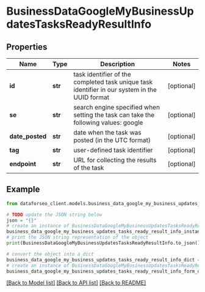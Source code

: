 # BusinessDataGoogleMyBusinessUpdatesTasksReadyResultInfo


## Properties

Name | Type | Description | Notes
------------ | ------------- | ------------- | -------------
**id** | **str** | task identifier of the completed task unique task identifier in our system in the UUID format | [optional] 
**se** | **str** | search engine specified when setting the task can take the following values: google | [optional] 
**date_posted** | **str** | date when the task was posted (in the UTC format) | [optional] 
**tag** | **str** | user-defined task identifier | [optional] 
**endpoint** | **str** | URL for collecting the results of the task | [optional] 

## Example

```python
from dataforseo_client.models.business_data_google_my_business_updates_tasks_ready_result_info import BusinessDataGoogleMyBusinessUpdatesTasksReadyResultInfo

# TODO update the JSON string below
json = "{}"
# create an instance of BusinessDataGoogleMyBusinessUpdatesTasksReadyResultInfo from a JSON string
business_data_google_my_business_updates_tasks_ready_result_info_instance = BusinessDataGoogleMyBusinessUpdatesTasksReadyResultInfo.from_json(json)
# print the JSON string representation of the object
print(BusinessDataGoogleMyBusinessUpdatesTasksReadyResultInfo.to_json())

# convert the object into a dict
business_data_google_my_business_updates_tasks_ready_result_info_dict = business_data_google_my_business_updates_tasks_ready_result_info_instance.to_dict()
# create an instance of BusinessDataGoogleMyBusinessUpdatesTasksReadyResultInfo from a dict
business_data_google_my_business_updates_tasks_ready_result_info_form_dict = business_data_google_my_business_updates_tasks_ready_result_info.from_dict(business_data_google_my_business_updates_tasks_ready_result_info_dict)
```
[[Back to Model list]](../README.md#documentation-for-models) [[Back to API list]](../README.md#documentation-for-api-endpoints) [[Back to README]](../README.md)


